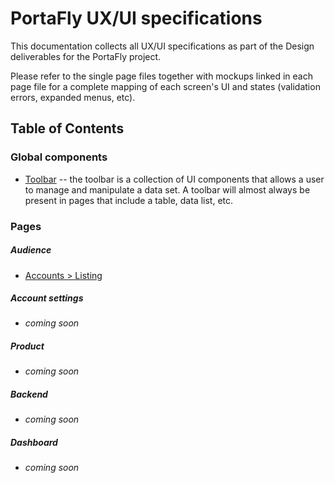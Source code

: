 # PortaFly UX/UI specifications
This documentation collects all UX/UI specifications as part of the Design deliverables for the PortaFly project.

Please refer to the single page files together with mockups linked in each page file for a complete mapping of each screen's UI and states (validation errors, expanded menus, etc).

## Table of Contents

### Global components
* [Toolbar](/doc/ux_specs/global_components/toolbar.md) -- the toolbar is a collection of UI components that allows a user to manage and manipulate a data set. A toolbar will almost always be present in pages that include a table, data list, etc.

### Pages
##### Audience
* [Accounts > Listing](portafly/doc/audience/accounts/listing.md)

##### Account settings
* _coming soon_

##### Product
* _coming soon_

##### Backend
* _coming soon_

##### Dashboard
* _coming soon_
